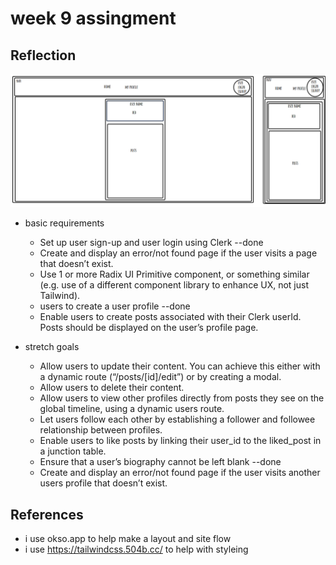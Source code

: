 # week 9 assingment

## Reflection

<img src="image-1.png" alt="phone & desktop"/>

- basic requirements

  - Set up user sign-up and user login using Clerk --done
  - Create and display an error/not found page if the user visits a page that doesn’t exist.
  - Use 1 or more Radix UI Primitive component, or something similar (e.g. use of a different component library to enhance UX, not just Tailwind).
  - users to create a user profile --done
  - Enable users to create posts associated with their Clerk userId. Posts should be displayed on the user’s profile page.

- stretch goals
  - Allow users to update their content. You can achieve this either with a dynamic route (“/posts/[id]/edit”) or by creating a modal.
  - Allow users to delete their content.
  - Allow users to view other profiles directly from posts they see on the global timeline, using a dynamic users route.
  - Let users follow each other by establishing a follower and followee relationship between profiles.
  - Enable users to like posts by linking their user_id to the liked_post in a junction table.
  - Ensure that a user’s biography cannot be left blank --done
  - Create and display an error/not found page if the user visits another users profile that doesn’t exist.

## References

- i use okso.app to help make a layout and site flow
- i use https://tailwindcss.504b.cc/ to help with styleing
